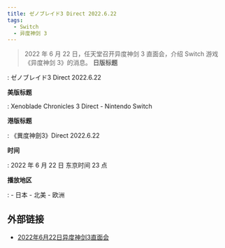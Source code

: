 ```yaml
---
title: ゼノブレイド3 Direct 2022.6.22
tags:
  - Switch
  - 异度神剑 3
---
```


> 2022 年 6 月 22 日，任天堂召开异度神剑 3 直面会，介绍 Switch 游戏《异度神剑 3》的消息。
**日版标题**

:	ゼノブレイド3 Direct 2022.6.22

**美版标题**

:	Xenoblade Chronicles 3 Direct - Nintendo Switch

**港版标题**

:	《異度神劍3》Direct 2022.6.22

**时间**

:	2022 年 6 月 22 日 东京时间 23 点

**播放地区**

:	- 日本
	- 北美
	- 欧洲

## 外部链接

- [2022年6月22日异度神剑3直面会](https://www.bilibili.com/video/BV1DU4y1X7yR/)
